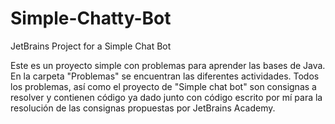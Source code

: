 # Simple-Chatty-Bot
JetBrains Project for a Simple Chat Bot

Este es un proyecto simple con problemas para aprender las bases de Java. En la carpeta "Problemas" se encuentran las diferentes actividades.
Todos los problemas, así como el proyecto de "Simple chat bot" son consignas a resolver y contienen código ya dado junto con código escrito por mí para
la resolución de las consignas propuestas por JetBrains Academy.
